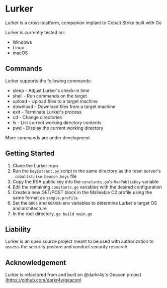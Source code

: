 # Lurker
Lurker is a cross-platform, companion implant to Cobalt Strike built with Go

Lurker is currently tested on:
* Windows
* Linux
* macOS

## Commands
Lurker supports the following commands:
* sleep - Adjust Lurker's check-in time
* shell - Run commands on the target
* upload - Upload files to a target machine
* download - Download files from a target machine
* exit - Terminate Lurker's process
* cd - Change directories
* ls - List current working directory contents
* pwd - Display the current working directory

More commands are under development

## Getting Started
1. Clone the Lurker repo
2. Run the `keyExtract.py` script in the same directory as the team server's `.cobaltstrike.beacon_keys` file
3. Copy the RSA public key into the `constants.go`'s `RsaPublicKey` variable
4. Edit the remaining `constants.go` variables with the desired configuration
5. Create a new GET/POST block in the Malleable C2 profile using the same format as `sample.profile`
6. Set the `GOOS` and `GOARCH` env variables to determine Lurker's target OS and architecture
7. In the root directory, `go build main.go`

## Liability
Lurker is an open source project meant to be used with authorization to assess the security posture and conduct security research.

## Acknowledgement
Lurker is refactored from and built on @darkr4y's Geacon project (https://github.com/darkr4y/geacon)

